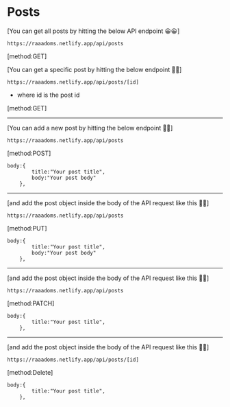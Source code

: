 # Posts

[You can get all posts by hitting the below API endpoint 😀😀]

```
https://raaadoms.netlify.app/api/posts
```

[method:GET]

[You can get a specific post by hitting the below endpoint 🐄🐄]

```
https://raaadoms.netlify.app/api/posts/[id]
```

- where id is the post id

[method:GET]

---

[You can add a new post by hitting the below endpoint 🐄🐄]

```
https://raaadoms.netlify.app/api/posts
```

[method:POST]

```
body:{
        title:"Your post title",
        body:"Your post body"
    },
```

---

[and add the post object inside the body of the API request like this 🐄🐄]

```
https://raaadoms.netlify.app/api/posts
```

[method:PUT]

```
body:{
        title:"Your post title",
        body:"Your post body"
    },
```

---

[and add the post object inside the body of the API request like this 🐄🐄]

```
https://raaadoms.netlify.app/api/posts
```

[method:PATCH]

```
body:{
        title:"Your post title",
    },
```

---

[and add the post object inside the body of the API request like this 🐄🐄]

```
https://raaadoms.netlify.app/api/posts/[id]
```

[method:Delete]

```
body:{
        title:"Your post title",
    },
```
